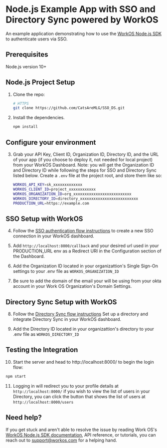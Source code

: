 # Node.js Example App with SSO and Directory Sync powered by WorkOS

An example application demonstrating how to use the [WorkOS Node.js SDK](https://github.com/workos/workos-node) to authenticate users via SSO.

## Prerequisites

Node.js version 10+

## Node.js Project Setup

1. Clone the repo:

   ```bash
   # HTTPS
   git clone https://github.com/CatsAreMLG/SSO_DS.git
   ```

2. Install the dependencies.
   ```bash
   npm install
   ```

## Configure your environment

3. Grab your API Key, Client ID, Organization ID, Directory ID, and the URL of your app (if you choose to deploy it, not needed for local project) from your WorkOS Dashboard. Note: you will get the Organization ID and Directory ID while following the steps for SSO and Directory Sync listed below. Create a `.env` file at the project root, and store them like so:

   ```bash
   WORKOS_API_KEY=sk_xxxxxxxxxxxxx
   WORKOS_CLIENT_ID=project_xxxxxxxxxxxx
   WORKOS_ORGANIZATION_ID=org_xxxxxxxxxxxxxxxxxxxxxxxxxx
   WORKOS_DIRECTORY_ID=directory_xxxxxxxxxxxxxxxxxxxxxxxxxx
   PRODUCTION_URL=https://example.com
   ```

## SSO Setup with WorkOS

4. Follow the [SSO authentication flow instructions](https://workos.com/docs/sso/guide/introduction) to create a new SSO connection in your WorkOS dashboard.

5. Add `http://localhost:8000/callback` and your desired url used in your PRODUCTION_URL env as a Redirect URI in the Configuration section of the Dashboard.

6. Add the Organization ID located in your organizattion's Single Sign-On settings to your .env file as `WORKOS_ORGANIZATION_ID`

7. Be sure to add the domain of the email your will be using from your okta account in your Work OS Organization's Domain Settings.

## Directory Sync Setup with WorkOS

8. Follow the [Directory Sync flow instructions](https://workos.com/docs/directory-sync/quick-start) Set up a directory and integrate Directory Sync in your WorkOS dashboard.

9. Add the Directory ID located in your organizattion's directory to your .env file as `WORKOS_DIRECTORY_ID`

## Testing the Integration

10. Start the server and head to http://localhost:8000/ to begin the login flow:

```sh
npm start
```

11. Logging in will redirect you to your profile details at `http://localhost:8000/` if you wish to view the list of users in your Directory, you can click the button that shows the list of users at `http://localhost:8000/users`

## Need help?

If you get stuck and aren't able to resolve the issue by reading Work OS's [WorkOS Node.js SDK documentation](https://docs.workos.com/sdk/node), API reference, or tutorials, you can reach out to support@workos.com for a helping hand.
